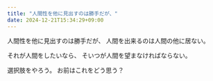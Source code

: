 ```yaml
---
title: "人間性を他に見出すのは勝手だが、"
date: 2024-12-21T15:34:29+09:00
---
```

人間性を他に見出すのは勝手だが、
人間を出来るのは人間の他に居ない。

それが人間をしたいなら、
そいつが人間を望まなければならない。

選択肢をやろう。
お前はこれをどう思う？
